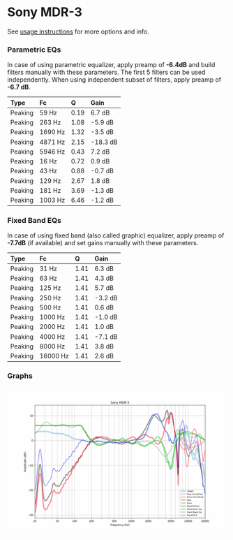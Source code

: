 # Sony MDR-3
See [usage instructions](https://github.com/jaakkopasanen/AutoEq#usage) for more options and info.

### Parametric EQs
In case of using parametric equalizer, apply preamp of **-6.4dB** and build filters manually
with these parameters. The first 5 filters can be used independently.
When using independent subset of filters, apply preamp of **-6.7 dB**.

| Type    | Fc      |    Q | Gain     |
|:--------|:--------|:-----|:---------|
| Peaking | 59 Hz   | 0.19 | 6.7 dB   |
| Peaking | 263 Hz  | 1.08 | -5.9 dB  |
| Peaking | 1690 Hz | 1.32 | -3.5 dB  |
| Peaking | 4871 Hz | 2.15 | -18.3 dB |
| Peaking | 5946 Hz | 0.43 | 7.2 dB   |
| Peaking | 16 Hz   | 0.72 | 0.9 dB   |
| Peaking | 43 Hz   | 0.88 | -0.7 dB  |
| Peaking | 129 Hz  | 2.67 | 1.8 dB   |
| Peaking | 181 Hz  | 3.69 | -1.3 dB  |
| Peaking | 1003 Hz | 6.46 | -1.2 dB  |

### Fixed Band EQs
In case of using fixed band (also called graphic) equalizer, apply preamp of **-7.7dB**
(if available) and set gains manually with these parameters.

| Type    | Fc       |    Q | Gain    |
|:--------|:---------|:-----|:--------|
| Peaking | 31 Hz    | 1.41 | 6.3 dB  |
| Peaking | 63 Hz    | 1.41 | 4.3 dB  |
| Peaking | 125 Hz   | 1.41 | 5.7 dB  |
| Peaking | 250 Hz   | 1.41 | -3.2 dB |
| Peaking | 500 Hz   | 1.41 | 0.6 dB  |
| Peaking | 1000 Hz  | 1.41 | -1.0 dB |
| Peaking | 2000 Hz  | 1.41 | 1.0 dB  |
| Peaking | 4000 Hz  | 1.41 | -7.1 dB |
| Peaking | 8000 Hz  | 1.41 | 3.8 dB  |
| Peaking | 16000 Hz | 1.41 | 2.6 dB  |

### Graphs
![](./Sony%20MDR-3.png)